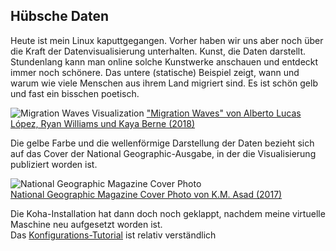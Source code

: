 ## Hübsche Daten
Heute ist mein Linux kaputtgegangen.
Vorher haben wir uns aber noch über die Kraft der Datenvisualisierung unterhalten. Kunst, die Daten darstellt. Stundenlang kann man online solche Kunstwerke anschauen und entdeckt immer noch schönere. Das untere (statische) Beispiel zeigt, wann und warum wie viele Menschen aus ihrem Land migriert sind. Es ist schön gelb und fast ein bisschen poetisch.

![Migration Waves Visualization](https://iibawards-prod.s3.amazonaws.com/projects/images/000/004/191/large.png?1568925084)
["Migration Waves" von Alberto Lucas López, Ryan Williams und Kaya Berne (2018)](https://www.nationalgeographic.com/magazine/2019/08/graphic-shows-past-50-years-of-global-human-migration/?sf215829698=1&sf217104276=1)

Die gelbe Farbe und die wellenförmige Darstellung der Daten bezieht sich auf das Cover der National Geographic-Ausgabe, in der die Visualisierung publiziert worden ist.  

![National Geographic Magazine Cover Photo](https://cloud.visura.co/548154.story_x_large.jpg)  
[National Geographic Magazine Cover Photo von K.M. Asad (2017)](https://visura.co/KMAsad/news/national-geographic-magazine-c)

Die Koha-Installation hat dann doch noch geklappt, nachdem meine virtuelle Maschine neu aufgesetzt worden ist.  
Das [Konfigurations-Tutorial](https://zefanjas.de/wie-man-koha-installiert-und-fuer-schulen-einrichtet-teil-1/) ist relativ verständlich


